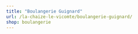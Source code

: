 ```yaml
---
title: "Boulangerie Guignard"
url: /la-chaize-le-vicomte/boulangerie-guignard/
shop: boulangerie
---
```

